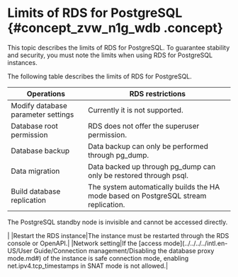 # Limits of RDS for PostgreSQL {#concept_zvw_n1g_wdb .concept}

This topic describes the limits of RDS for PostgreSQL. To guarantee stability and security, you must note the limits when using RDS for PostgreSQL instances.

The following table describes the limits of RDS for PostgreSQL.

|Operations|RDS restrictions|
|----------|----------------|
|Modify database parameter settings|Currently it is not supported.|
|Database root permission|RDS does not offer the superuser permission.|
|Database backup|Data backup can only be performed through pg\_dump.|
|Data migration|Data backed up through pg\_dump can only be restored through psql.|
|Build database replication| The system automatically builds the HA mode based on PostgreSQL stream replication.

 The PostgreSQL standby node is invisible and cannot be accessed directly.

 |
|Restart the RDS instance|The instance must be restarted through the RDS console or OpenAPI.|
|Network setting|If the [access mode](../../../../intl.en-US/User Guide/Connection management/Disabling the database proxy mode.md#) of the instance is safe connection mode, enabling net.ipv4.tcp\_timestamps in SNAT mode is not allowed.|

